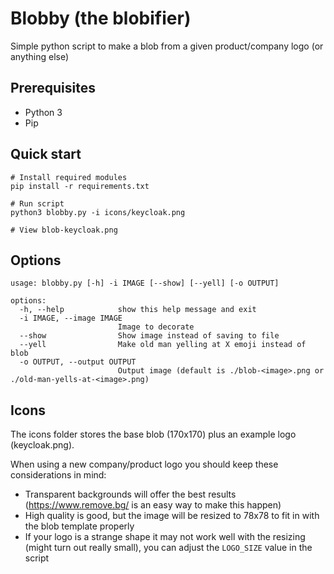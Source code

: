 # Blobby (the blobifier)

Simple python script to make a blob from a given product/company logo (or anything else)

## Prerequisites

- Python 3
- Pip

## Quick start

```shell
# Install required modules
pip install -r requirements.txt

# Run script
python3 blobby.py -i icons/keycloak.png

# View blob-keycloak.png
```

## Options

```shell
usage: blobby.py [-h] -i IMAGE [--show] [--yell] [-o OUTPUT]

options:
  -h, --help            show this help message and exit
  -i IMAGE, --image IMAGE
                        Image to decorate
  --show                Show image instead of saving to file
  --yell                Make old man yelling at X emoji instead of blob
  -o OUTPUT, --output OUTPUT
                        Output image (default is ./blob-<image>.png or ./old-man-yells-at-<image>.png)
```

## Icons

The icons folder stores the base blob (170x170) plus an example logo (keycloak.png).

When using a new company/product logo you should keep these considerations in mind:
- Transparent backgrounds will offer the best results (https://www.remove.bg/ is an easy way to make this happen)
- High quality is good, but the image will be resized to 78x78 to fit in with the blob template properly
- If your logo is a strange shape it may not work well with the resizing (might turn out really small), you can adjust the `LOGO_SIZE` value in the script
